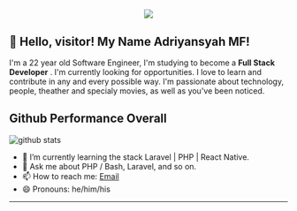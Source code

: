 <h1 align="center">
  <img src="https://ik.imagekit.io/dfw3q47dv0/SW_bad_feeling_-Mvspio6t.gif" />
</h1>

## 👋 Hello, visitor! My Name Adriyansyah MF!



I'm a 22 year old Software Engineer, I'm studying to become a **Full Stack Developer** . I'm currently looking for opportunities. I love to learn and contribute in any and every possible way. I'm passionate about technology, people, theather and specialy movies, as well as you've been noticed.

## Github Performance Overall

![github stats](https://github-readme-stats.vercel.app/api?username=adriyansyahmf&show_icons=true)

- 🌱 I’m currently learning the stack Laravel | PHP | React Native.
- 💬 Ask me about PHP / Bash, Laravel, and so on.
- 📫 How to reach me: [Email](adriyansyahmf0@gmail.com)
- 😄 Pronouns: he/him/his

---

